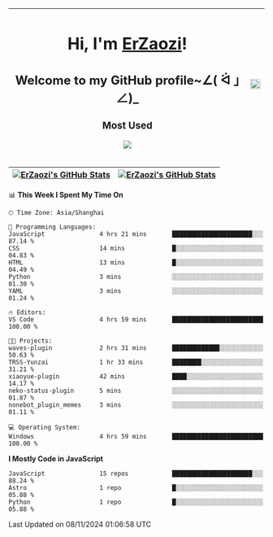 |<h1>Hi, I'm <a href="https://github.com/erzaozi">ErZaozi</a>! </h1><h2>Welcome to my GitHub profile~∠( ᐛ 」∠)_</h2><p><h3>Most Used</h3><img src="https://skillicons.dev/icons?i=github,vscode,visualstudio,ubuntu,postman,pycharm,webstorm,git,docker"></p>|<img decoding="async" align=center src="https://cdn.jsdelivr.net/gh/erzaozi/erzaozi/image.gif" width="100%">|
| ----- | ----- |

| <a href="https://github.com/erzaozi"><img align="center" src="https://github-readme-stats.vercel.app/api/top-langs/?username=erzaozi&title_color=44cef6&text_color=4b5cc4&icon_color=2bbc8a&bg_color=white&langs_count=4&hide_border=true" alt="ErZaozi's GitHub Stats" /></a> | <a href="https://github.com/erzaozi"><img align="center" src="https://github-readme-stats.vercel.app/api?username=erzaozi&show_icons=true&line_height=27&count_private=true&title_color=44cef6&text_color=4b5cc4&icon_color=2bbc8a&bg_color=white&hide_border=true" alt="ErZaozi's GitHub Stats" /></a> |
| ----- | ----- |
<!--START_SECTION:waka-->
📊 **This Week I Spent My Time On** 

```text
🕑︎ Time Zone: Asia/Shanghai

💬 Programming Languages: 
JavaScript               4 hrs 21 mins       ██████████████████████░░░   87.14 % 
CSS                      14 mins             █░░░░░░░░░░░░░░░░░░░░░░░░   04.83 % 
HTML                     13 mins             █░░░░░░░░░░░░░░░░░░░░░░░░   04.49 % 
Python                   3 mins              ░░░░░░░░░░░░░░░░░░░░░░░░░   01.30 % 
YAML                     3 mins              ░░░░░░░░░░░░░░░░░░░░░░░░░   01.24 % 

🔥 Editors: 
VS Code                  4 hrs 59 mins       █████████████████████████   100.00 % 

🐱‍💻 Projects: 
waves-plugin             2 hrs 31 mins       █████████████░░░░░░░░░░░░   50.63 % 
TRSS-Yunzai              1 hr 33 mins        ████████░░░░░░░░░░░░░░░░░   31.21 % 
xiaoyue-plugin           42 mins             ████░░░░░░░░░░░░░░░░░░░░░   14.17 % 
neko-status-plugin       5 mins              ░░░░░░░░░░░░░░░░░░░░░░░░░   01.87 % 
nonebot_plugin_memes     3 mins              ░░░░░░░░░░░░░░░░░░░░░░░░░   01.11 % 

💻 Operating System: 
Windows                  4 hrs 59 mins       █████████████████████████   100.00 % 
```

**I Mostly Code in JavaScript** 

```text
JavaScript               15 repos            ██████████████████████░░░   88.24 % 
Astro                    1 repo              █░░░░░░░░░░░░░░░░░░░░░░░░   05.88 % 
Python                   1 repo              █░░░░░░░░░░░░░░░░░░░░░░░░   05.88 % 
```




 Last Updated on 08/11/2024 01:06:58 UTC
<!--END_SECTION:waka-->

